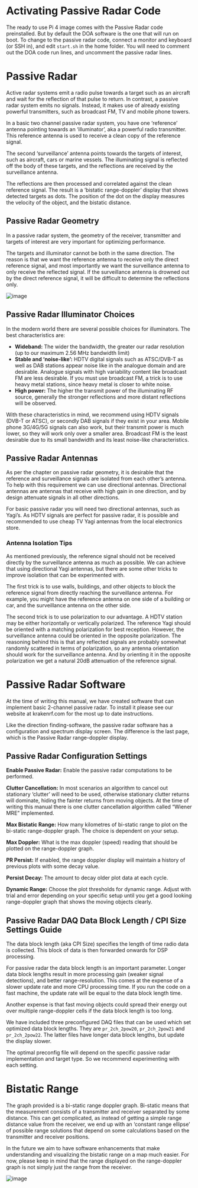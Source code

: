 # Activating Passive Radar Code
The ready to use Pi 4 image comes with the Passive Radar code preinstalled. But by default the DOA software is the one that will run on boot. To change to the passive radar code, connect a monitor and keyboard (or SSH in), and edit `start.sh` in the home folder. You will need to comment out the DOA code run lines, and uncomment the passive radar lines.

# Passive Radar
Active radar systems emit a radio pulse towards a target such as an aircraft and wait for the reflection of that pulse to return. In contrast, a passive radar system emits no signals. Instead, it makes use of already existing powerful transmitters, such as broadcast FM, TV and mobile phone towers.

In a basic two channel passive radar system, you have one ‘reference’ antenna pointing towards an ‘illuminator’, aka a powerful radio transmitter. This reference antenna is used to receive a clean copy of the reference signal. 

The second ‘surveillance’ antenna points towards the targets of interest, such as aircraft, cars or marine vessels. The illuminating signal is reflected off the body of these targets, and the reflections are received by the surveillance antenna. 

The reflections are then processed and correlated against the clean reference signal. The result is a ‘bistatic range-doppler’ display that shows detected targets as dots. The position of the dot on the display measures the velocity of the object, and the bistatic distance.

## Passive Radar Geometry
In a passive radar system, the geometry of the receiver, transmitter and targets of interest are very important for optimizing performance.

The targets and illuminator cannot be both in the same direction. The reason is that we want the reference antenna to receive only the direct reference signal, and most importantly we want the surveillance antenna to only receive the reflected signal. If the surveillance antenna is drowned out by the direct reference signal, it will be difficult to determine the reflections only.

![image](https://user-images.githubusercontent.com/78108016/170861588-485fb2a3-6e31-4e7f-827d-4361d07f7a55.png)

## Passive Radar Illuminator Choices
In the modern world there are several possible choices for illuminators. The best characteristics are:

* **Wideband:** The wider the bandwidth, the greater our radar resolution (up to our maximum 2.56 MHz bandwidth limit)
* **Stable and ‘noise-like’:** HDTV digital signals such as ATSC/DVB-T as well as DAB stations appear noise like in the analogue domain and are desirable. Analogue signals with high variability content like broadcast FM are less desirable. If you must use broadcast FM, a trick is to use heavy metal stations, since heavy metal is closer to white noise.
* **High power:** The higher the transmit power of the illuminating RF source, generally the stronger reflections and more distant reflections will be observed.

With these characteristics in mind, we recommend using HDTV signals (DVB-T or ATSC), or secondly DAB signals if they exist in your area. Mobile phone 3G/4G/5G signals can also work, but their transmit power is much lower, so they will work only over a smaller area. Broadcast FM is the least desirable due to its small bandwidth and its least noise-like characteristics.

## Passive Radar Antennas
As per the chapter on passive radar geometry, it is desirable that the reference and surveillance signals are isolated from each other’s antenna. To help with this requirement we can use directional antennas. Directional antennas are antennas that receive with high gain in one direction, and by design attenuate signals in all other directions.

For basic passive radar you will need two directional antennas, such as Yagi’s. As HDTV signals are perfect for passive radar, it is possible and recommended to use cheap TV Yagi antennas from the local electronics store.

### Antenna Isolation Tips
As mentioned previously, the reference signal should not be received directly by the surveillance antenna as much as possible. We can achieve that using directional Yagi antennas, but there are some other tricks to improve isolation that can be experimented with.

The first trick is to use walls, buildings, and other objects to block the reference signal from directly reaching the surveillance antenna. For example, you might have the reference antenna on one side of a building or car, and the surveillance antenna on the other side.

The second trick is to use polarization to our advantage. A HDTV station may be either horizontally or vertically polarized. The reference Yagi should be oriented with a matching polarization for best reception. However, the surveillance antenna could be oriented in the opposite polarization. The reasoning behind this is that any reflected signals are probably somewhat randomly scattered in terms of polarization, so any antenna orientation should work for the surveillance antenna. And by orienting it in the opposite polarization we get a natural 20dB attenuation of the reference signal.

# Passive Radar Software
At the time of writing this manual, we have created software that can implement basic 2-channel passive radar. To install it please see our website at krakenrf.com for the most up to date instructions.

Like the direction finding-software, the passive radar software has a configuration and spectrum display screen. The difference is the last page, which is the Passive Radar range-doppler display.

## Passive Radar Configuration Settings

**Enable Passive Radar:** Enable the passive radar computations to be performed.

**Clutter Cancellation:** In most scenarios an algorithm to cancel out stationary ‘clutter’ will need to be used, otherwise stationary clutter returns will dominate, hiding the fainter returns from moving objects. At the time of writing this manual there is one clutter cancellation algorithm called “Wiener MRE” implemented.

**Max Bistatic Range:** How many kilometres of bi-static range to plot on the bi-static range-doppler graph. The choice is dependent on your setup.

**Max Doppler:** What is the max doppler (speed) reading that should be plotted on the range-doppler graph.

**PR Persist:** If enabled, the range doppler display will maintain a history of previous plots with some decay value.

**Persist Decay:** The amount to decay older plot data at each cycle.

**Dynamic Range:** Choose the plot thresholds for dynamic range. Adjust with trial and error depending on your specific setup until you get a good looking range-doppler graph that shows the moving objects clearly.

## Passive Radar DAQ Data Block Length / CPI Size Settings Guide
The data block length (aka CPI Size) specifies the length of time radio data is collected. This block of data is then forwarded onwards for DSP processing.

For passive radar the data block length is an important parameter. Longer data block lengths result in more processing gain (weaker signal detections), and better range-resolution. This comes at the expense of a slower update rate and more CPU processing time. If you run the code on a fast machine, the update rate will be equal to the data block length time.

Another expense is that fast moving objects could spread their energy out over multiple range-doppler cells if the data block length is too long.

We have included three preconfigured DAQ files that can be used which set optimized data block lengths. They are `pr_2ch_2pow20`, `pr_2ch_2pow21` and `pr_2ch_2pow22`. The latter files have longer data block lengths, but update the display slower.

The optimal preconfig file will depend on the specific passive radar implementation and target type. So we recommend experimenting with each setting.

# Bistatic Range
The graph provided is a bi-static range doppler graph. Bi-static means that the measurement consists of a transmitter and receiver separated by some distance. This can get complicated, as instead of getting a simple range distance value from the receiver, we end up with an ‘constant range ellipse’ of possible range solutions that depend on some calculations based on the transmitter and receiver positions.

In the future we aim to have software enhancements that make understanding and visualizing the bistatic range on a map much easier. For now, please keep in mind that the range displayed on the range-doppler graph is not simply just the range from the receiver.

![image](https://user-images.githubusercontent.com/78108016/170861790-531a46a8-87f3-442a-941a-89ae110142f3.png)


